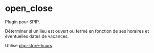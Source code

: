 # open_close
Plugin pour SPIP.

Déterminer si un lieu est ouvert ou fermé en fonction de ses horaires et éventuelles dates de vacances.

Utilise [php-store-hours](https://github.com/coryetzkorn/php-store-hours)
